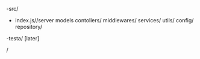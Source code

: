 -src/
-   index.js//server
    models
    contollers/
    middlewares/
    services/
    utils/
    config/
    repository/

-testa/ [later]


/
